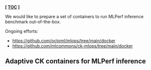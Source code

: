 ﻿**[ [TOC](../README.md) ]**

We would like to prepare a set of containers to run MLPerf inference benchmark out-of-the-box.

Ongoing efforts:
* https://github.com/octoml/mlops/tree/main/docker
* https://github.com/mlcommons/ck-mlops/tree/main/docker


## Adaptive CK containers for MLPerf inference
